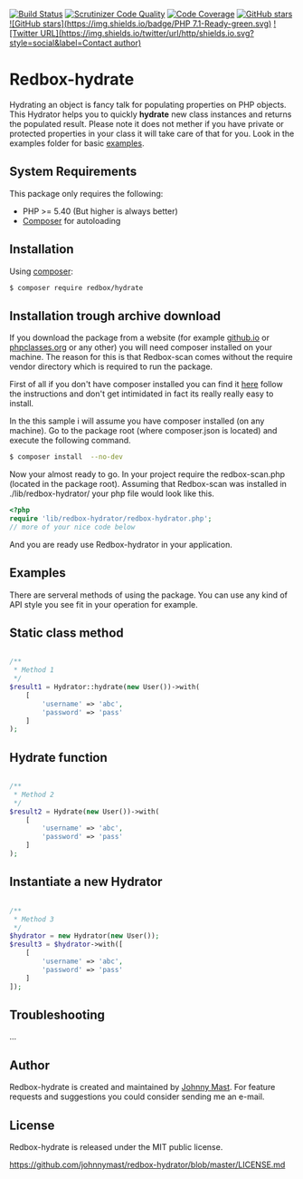 [![Build Status](https://travis-ci.org/johnnymast/redbox-hydrator.svg?branch=master)](https://travis-ci.org/johnnymast/redbox-hydrator)
[![Scrutinizer Code Quality](https://scrutinizer-ci.com/g/johnnymast/redbox-hydrator/badges/quality-score.png?b=master)](https://scrutinizer-ci.com/g/johnnymast/redbox-hydrator/?branch=master)
[![Code Coverage](https://scrutinizer-ci.com/g/johnnymast/redbox-hydrator/badges/coverage.png?b=master)](https://scrutinizer-ci.com/g/johnnymast/redbox-hydrator/?branch=master)
[![GitHub stars](https://img.shields.io/badge/HHVM-Ready-green.svg)](http://hhvm.com/)
[![GitHub stars](https://img.shields.io/badge/PHP 7.1-Ready-green.svg)](http://hhvm.com/)
[![Twitter URL](https://img.shields.io/twitter/url/http/shields.io.svg?style=social&label=Contact author)](https://twitter.com/intent/tweet?text=@mastjohnny)

# Redbox-hydrate

Hydrating an object is fancy talk for populating properties on PHP objects. This Hydrator helps you to quickly **hydrate** new class instances and returns the populated result. Please note it does not mether if you have private or protected properties in your class it will take care of that for you. Look in the examples folder for basic [examples](examples).

## System Requirements

This package only requires the following:

* PHP >= 5.40 (But higher is always better)
* [Composer](https://getcomposer.org/) for autoloading

## Installation

Using [composer](https://packagist.org/packages/redbox/scan):

```bash
$ composer require redbox/hydrate
```

## Installation trough archive download

If you download the package from a website (for example [github.io](https://github.com/johnnymast/redbox-hydrator/) or [phpclasses.org](http://www.google.com) or any other) you will need composer installed on your machine.
The reason for this is that Redbox-scan comes without the require vendor directory which is required to run the package.

First of all if you don't have composer installed you can find it [here](https://getcomposer.org/) follow the instructions and don't get intimidated in fact its really really easy to install.

In the this sample i will assume you have composer installed (on any machine). Go to the package root (where composer.json is located) and execute the following command.

```bash
$ composer install  --no-dev
```

Now your almost ready to go. In your project require the redbox-scan.php (located in the package root). Assuming that Redbox-scan was installed in ./lib/redbox-hydrator/ your php file would look like this.

```php
<?php
require 'lib/redbox-hydrator/redbox-hydrator.php';
// more of your nice code below
```

And you are ready use Redbox-hydrator in your application.

## Examples 

There are serveral methods of using the package. You can use any kind of API style you see fit in your operation for example.

## Static class method 

```php

/**
 * Method 1
 */
$result1 = Hydrator::hydrate(new User())->with(
    [
        'username' => 'abc',
        'password' => 'pass'
    ]
);

```
## Hydrate function

```php

/**
 * Method 2
 */
$result2 = Hydrate(new User())->with(
    [
        'username' => 'abc',
        'password' => 'pass'
    ]
);


```

## Instantiate a new Hydrator

```php

/**
 * Method 3
 */
$hydrator = new Hydrator(new User());
$result3 = $hydrator->with([
    [
        'username' => 'abc',
        'password' => 'pass'
    ]
]);
```


## Troubleshooting

...

## Author

Redbox-hydrate is created and maintained by [Johnny Mast](mastjohnny@gmail.com). For feature requests and suggestions
you could consider sending me an e-mail.

## License

Redbox-hydrate is released under the MIT public license.

<https://github.com/johnnymast/redbox-hydrator/blob/master/LICENSE.md>
